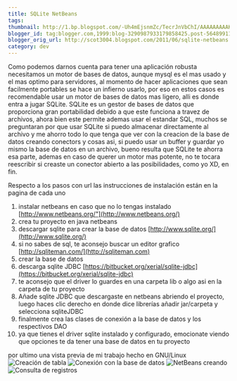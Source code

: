 ```yaml
---
title: SQLite NetBeans
tags:
thumbnail: http://1.bp.blogspot.com/-Uh4mEjsnmZc/TecrJnVbChI/AAAAAAAAAKQ/jh5bqLy2zkM/s72-c/instant%25C3%25A1nea1.png
blogger_id: tag:blogger.com,1999:blog-3290987933179858425.post-5648991122599032996
blogger_orig_url: http://scot3004.blogspot.com/2011/06/sqlite-netbeans.html
category: dev
---
```


Como podemos darnos cuenta para tener una aplicación robusta necesitamos un motor de bases de datos,
aunque mysql es el mas usado y el mas optimo para servidores,
al momento de hacer aplicaciones que sean facilmente portables se hace un infierno usarlo,
por eso en estos casos es recomendable usar un motor de bases de datos mas ligero, alli es donde entra a jugar SQLite.
SQLite es un gestor de bases de datos que proporciona gran portabilidad debido a que este funciona a travez de archivos,
ahora bien este permite ademas usar el estandar SQL,
muchos se preguntaran por que usar SQLite si puedo almacenar directamente al archivo
y me ahorro todo lo que tenga que ver con la creacion de la base de datos creando conectors y cosas asi,
si puedo usar un buffer y guardar yo mismo la base de datos en un archivo,
bueno resulta que SQLite te ahorra esa parte,
ademas en caso de querer un motor mas potente,
no te tocara reescribir si creaste un conector abierto a las posibilidades,
como yo XD, en fin.
<!-- more -->
Respecto a los pasos con url las instrucciones de instalación están en la pagina de cada uno

1. instalar netbeans en caso que no lo tengas instalado [http://www.netbeans.org/"](http://www.netbeans.org/)
2. crea tu proyecto en java netbeans
3. descargar sqlite para crear la base de datos [http://www.sqlite.org/](http://www.sqlite.org/)
4. si no sabes de sql, te aconsejo buscar un editor grafico [http://sqliteman.com/](http://sqliteman.com)
5. crear la base de datos
6. descarga sqlite JDBC [https://bitbucket.org/xerial/sqlite-jdbc](https://bitbucket.org/xerial/sqlite-jdbc)
7. te aconsejo que el driver lo guardes en una carpeta lib o algo asi en la carpeta de tu proyecto
8. Añade sqlite JDBC que descargaste en netbeans abriendo el proyecto, luego haces clic derecho en donde dice librerías añadir jar/carpeta y selecciona sqliteJDBC
9. finalmente crea las clases de conexión a la base de datos y los respectivos DAO
10. ya que tienes el driver sqlite instalado y configurado, emocionate viendo que opciones te da tener una base de datos en tu proyecto

por ultimo una vista previa de mi trabajo
hecho en GNU/Linux
![Creación de tabla](//1.bp.blogspot.com/-Uh4mEjsnmZc/TecrJnVbChI/AAAAAAAAAKQ/jh5bqLy2zkM/s1600/instant%25C3%25A1nea1.png)
![Conexión con la base de datos](//3.bp.blogspot.com/-ZPMDat83nvQ/TecrLV8YRxI/AAAAAAAAAKU/LY9L4uVOOlQ/s1600/instant%25C3%25A1nea2.png)
![NetBeans creando](//4.bp.blogspot.com/-qxXGsXJujfg/TecrMatevpI/AAAAAAAAAKY/1XTnmPcWNK8/s1600/instant%25C3%25A1nea3.png)
![Consulta de registros]( //3.bp.blogspot.com/-sSOke2IJHco/TecrOLZnoHI/AAAAAAAAAKg/Udnsf2A9_o0/s1600/instant%25C3%25A1nea5.png)

